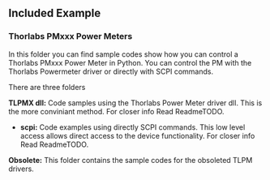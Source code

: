 ## Included Example

### Thorlabs PMxxx Power Meters
In this folder you can find sample codes show how you can control a Thorlabs PMxxx Power Meter in Python. You can control the PM with the
Thorlabs Powermeter driver or directly with SCPI commands. 

There are three folders 

 **TLPMX dll:** Code samples using the Thorlabs Power Meter driver dll. This is the more conviniant method. For closer info Read ReadmeTODO. 

- **scpi:** Code examples using directly SCPI commands. This low level access allows direct access to the device functionality. For closer info Read ReadmeTODO.

 **Obsolete:** This folder contains the sample codes for the obsoleted TLPM drivers.
 